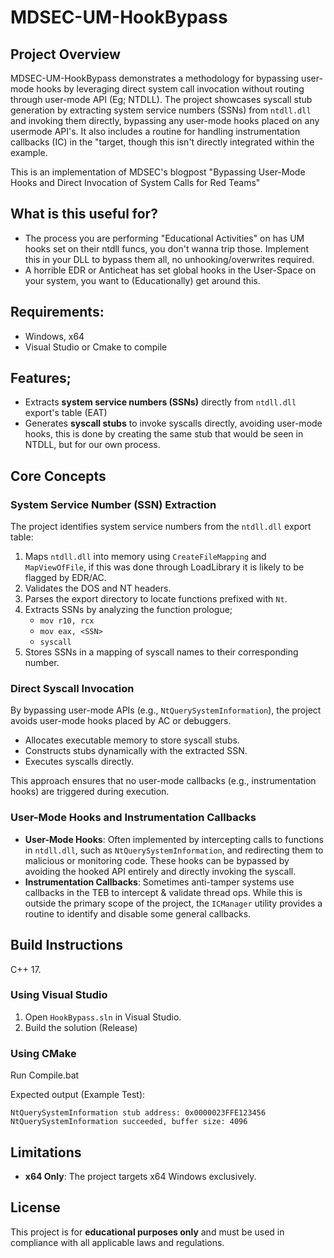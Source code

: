 # MDSEC-UM-HookBypass

## Project Overview
MDSEC-UM-HookBypass demonstrates a methodology for bypassing user-mode hooks by leveraging direct system call invocation without routing through user-mode API (Eg; NTDLL). The project showcases syscall stub generation by extracting system service numbers (SSNs) from `ntdll.dll` and invoking them directly, bypassing any user-mode hooks placed on any usermode API's. It also includes a routine for handling instrumentation callbacks (IC) in the "target, though this isn't directly integrated within the example.

This is an implementation of MDSEC's blogpost "Bypassing User-Mode Hooks and Direct Invocation of System Calls for Red Teams"

## What is this useful for?

- The process you are performing "Educational Activities" on has UM hooks set on their ntdll funcs, you don't wanna trip those. Implement this in your DLL to bypass them all, no unhooking/overwrites required.
- A horrible EDR or Anticheat has set global hooks in the User-Space on your system, you want to (Educationally) get around this. 

## Requirements:
- Windows, x64
- Visual Studio or Cmake to compile

## Features;
- Extracts **system service numbers (SSNs)** directly from `ntdll.dll` export's table (EAT)
- Generates **syscall stubs** to invoke syscalls directly, avoiding user-mode hooks, this is done by creating the same stub that would be seen in NTDLL, but for our own process.

## Core Concepts

### **System Service Number (SSN) Extraction**
The project identifies system service numbers from the `ntdll.dll` export table:
1. Maps `ntdll.dll` into memory using `CreateFileMapping` and `MapViewOfFile`, if this was done through LoadLibrary it is likely to be flagged by EDR/AC.
2. Validates the DOS and NT headers.
3. Parses the export directory to locate functions prefixed with `Nt`.
4. Extracts SSNs by analyzing the function prologue;
   - `mov r10, rcx`
   - `mov eax, <SSN>`
   - `syscall`
5. Stores SSNs in a mapping of syscall names to their corresponding number.

### **Direct Syscall Invocation**
By bypassing user-mode APIs (e.g., `NtQuerySystemInformation`), the project avoids user-mode hooks placed by AC or debuggers.
- Allocates executable memory to store syscall stubs.
- Constructs stubs dynamically with the extracted SSN.
- Executes syscalls directly.

This approach ensures that no user-mode callbacks (e.g., instrumentation hooks) are triggered during execution.

### **User-Mode Hooks and Instrumentation Callbacks**
- **User-Mode Hooks**: Often implemented by intercepting calls to functions in `ntdll.dll`, such as `NtQuerySystemInformation`, and redirecting them to malicious or monitoring code. These hooks can be bypassed by avoiding the hooked API entirely and directly invoking the syscall.
- **Instrumentation Callbacks**: Sometimes anti-tamper systems use callbacks in the TEB to intercept & validate thread ops. While this is outside the primary scope of the project, the `ICManager` utility provides a routine to identify and disable some general callbacks.

## Build Instructions

C++ 17.

### Using Visual Studio
1. Open `HookBypass.sln` in Visual Studio.
2. Build the solution (Release)

### Using CMake
Run Compile.bat

Expected output (Example Test):
```
NtQuerySystemInformation stub address: 0x0000023FFE123456
NtQuerySystemInformation succeeded, buffer size: 4096
```

## Limitations
- **x64 Only**: The project targets x64 Windows exclusively.

## License
This project is for **educational purposes only** and must be used in compliance with all applicable laws and regulations.
